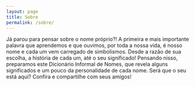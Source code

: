 ```yaml
---
layout: page
title: Sobre
permalink: /sobre/
---
```


Já parou para pensar sobre o nome próprio?! A primeira e mais importante palavra que aprendemos e que ouvimos, por toda a nossa vida, é nosso nome e cada um vem carregado de simbolismos. Desde a razão de sua escolha, a história de cada um, até o seu significado! Pensando nisso, preparamos este Dicionário Informal de Nomes, que revela alguns significados e um pouco da personalidade de cada nome. Será que o seu está aqui? Confira e compartilhe com seus amigos! 
